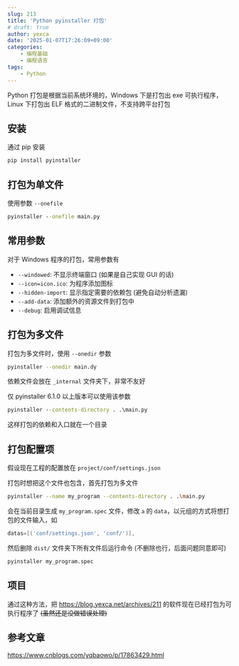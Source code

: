 ```yaml
---
slug: 213
title: 'Python pyinstaller 打包'
# draft: true
author: yexca
date: '2025-01-07T17:26:09+09:00'
categories:
    - 编程基础
    - 编程语言
tags:
    - Python
---
```


Python 打包是根据当前系统环境的，Windows 下是打包出 exe 可执行程序，Linux 下打包出 ELF 格式的二进制文件，不支持跨平台打包

## 安装

通过 pip 安装

```bat
pip install pyinstaller
```

## 打包为单文件

使用参数 `--onefile`

```bat
pyinstaller --onefile main.py
```

## 常用参数

对于 Windows 程序的打包，常用参数有

* `--windowed`: 不显示终端窗口 (如果是自己实现 GUI 的话)
* `--icon=icon.ico`: 为程序添加图标
* `--hidden-import`: 显示指定需要的依赖包 (避免自动分析遗漏)
* `--add-data`: 添加额外的资源文件到打包中
* `--debug`: 启用调试信息

## 打包为多文件

打包为多文件时，使用 `--onedir` 参数

```bash
pyinstaller --onedir main.dy
```

依赖文件会放在 `_internal` 文件夹下，非常不友好

仅 pyinstaller 6.1.0 以上版本可以使用该参数

```bat
pyinstaller --contents-directory . .\main.py
```

这样打包的依赖和入口就在一个目录

## 打包配置项

假设现在工程的配置放在 `project/conf/settings.json`

打包时想把这个文件也包含，首先打包为多文件

```bash
pyinstaller --name my_program --contents-directory . .\main.py
```

会在当前目录生成 `my_program.spec` 文件，修改 `a` 的 `data`，以元组的方式将想打包的文件输入，如

```groovy
datas=[('conf/settings.json', 'conf/')],
```

然后删除 `dist/` 文件夹下所有文件后运行命令 (不删除也行，后面问题同意即可)

```bash
pyinstaller my_program.spec
```

## 项目

通过这种方法，把 <https://blog.yexca.net/archives/211> 的软件现在已经打包为可执行程序了 ~~(虽然还是没做错误处理)~~

## 参考文章

<https://www.cnblogs.com/yqbaowo/p/17863429.html>
